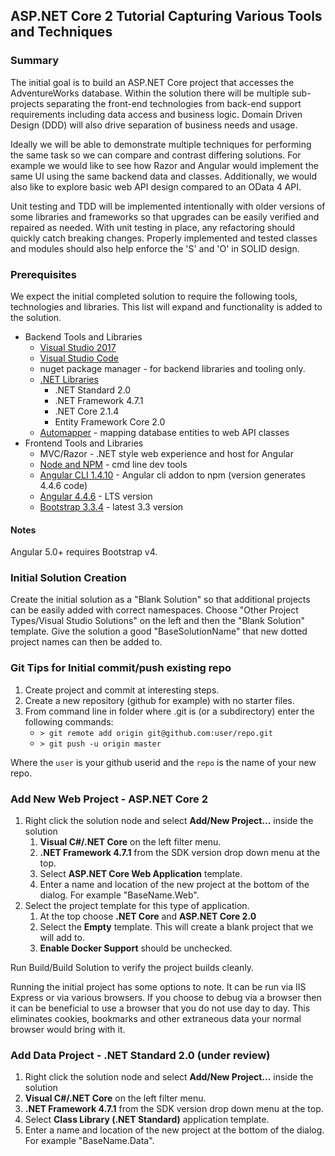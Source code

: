 ## ASP.NET Core 2 Tutorial Capturing Various Tools and Techniques

### Summary
The initial goal is to build an ASP.NET Core project that accesses the AdventureWorks database. Within the solution there will be multiple sub-projects separating the front-end technologies from back-end support requirements including data access and business logic. Domain Driven Design (DDD) will also drive separation of business needs and usage.

Ideally we will be able to demonstrate multiple techniques for performing the same task so we can compare and contrast differing solutions. For example we would like to see how Razor and Angular would implement the same UI using the same backend data and classes. Additionally, we would also like to explore basic web API design compared to an OData 4 API.

Unit testing and TDD will be implemented intentionally with older versions of some libraries and frameworks so that upgrades can be easily verified and repaired as needed. With unit testing in place, any refactoring should quickly catch breaking changes. Properly implemented and tested classes and modules should also help enforce the 'S' and 'O' in SOLID design.

### Prerequisites
We expect the initial completed solution to require the following tools, technologies and libraries. This list will expand and functionality is added to the solution.

* Backend Tools and Libraries
    * [Visual Studio 2017](https://www.visualstudio.com/vs/)
    * [Visual Studio Code](https://code.visualstudio.com/)
    * nuget package manager - for backend libraries and tooling only.
    * [.NET Libraries](https://www.microsoft.com/net/download/visual-studio-sdks)
        * .NET Standard 2.0
        * .NET Framework 4.7.1
        * .NET Core 2.1.4
        * Entity Framework Core 2.0
    * [Automapper](http://automapper.org/) - mapping database entities to web API classes
* Frontend Tools and Libraries
    * MVC/Razor - .NET style web experience and host for Angular
    * [Node and NPM](https://nodejs.org/en/) - cmd line dev tools
    * [Angular CLI 1.4.10](https://cli.angular.io/) - Angular cli addon to npm (version generates 4.4.6 code)
    * [Angular 4.4.6](https://v4.angular.io/docs) - LTS version
    * [Bootstrap 3.3.4](https://getbootstrap.com/docs/3.3/) - latest 3.3 version

#### Notes
Angular 5.0+ requires Bootstrap v4. 

### Initial Solution Creation
Create the initial solution as a "Blank Solution" so that additional projects can be easily added with correct namespaces. Choose "Other Project Types/Visual Studio Solutions" on the left and then the "Blank Solution" template. Give the solution a good "BaseSolutionName" that new dotted project names can then be added to.

### Git Tips for Initial commit/push existing repo

1. Create project and commit at interesting steps.
2. Create a new repository (github for example) with no starter files.
3. From command line in folder where .git is (or a subdirectory) enter the following commands:
   * `> git remote add origin git@github.com:user/repo.git`
   * `> git push -u origin master`

Where the `user` is your github userid and the `repo` is the name of your new repo.

### Add New Web Project - ASP.NET Core 2

1. Right click the solution node and select **Add/New Project...** inside the solution
   1. **Visual C#/.NET Core** on the left filter menu.
   2. **.NET Framework 4.7.1** from the SDK version drop down menu at the top.
   3. Select **ASP.NET Core Web Application** template.
   4. Enter a name and location of the new project at the bottom of the dialog. For example "BaseName.Web".
2. Select the project template for this type of application.
   1. At the top choose **.NET Core** and **ASP.NET Core 2.0**
   2. Select the **Empty** template. This will create a blank project that we will add to.
   3. **Enable Docker Support** should be unchecked.

Run Build/Build Solution to verify the project builds cleanly.

Running the initial project has some options to note. It can be run via IIS Express or via various browsers. If you choose to debug via a browser then it can be beneficial to use a browser that you do not use day to day. This eliminates cookies, bookmarks and other extraneous data your normal browser would bring with it.

### Add Data Project - .NET Standard 2.0 (under review)

1. Right click the solution node and select **Add/New Project...** inside the solution
1. **Visual C#/.NET Core** on the left filter menu.
2. **.NET Framework 4.7.1** from the SDK version drop down menu at the top.
3. Select **Class Library (.NET Standard)** application template.
4. Enter a name and location of the new project at the bottom of the dialog. For example "BaseName.Data".


